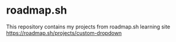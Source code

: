 # roadmap.sh
This repository contains my projects from roadmap.sh learning site
https://roadmap.sh/projects/custom-dropdown
